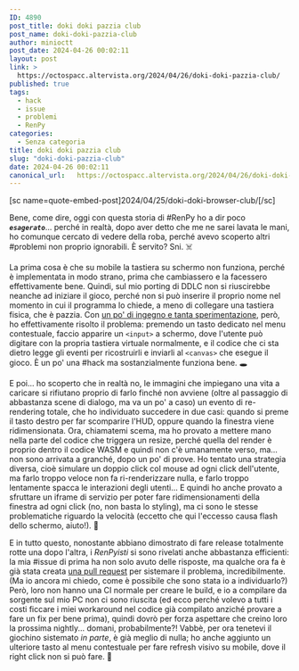 ```yaml
---
ID: 4890
post_title: doki doki pazzia club
post_name: doki-doki-pazzia-club
author: minioctt
post_date: 2024-04-26 00:02:11
layout: post
link: >
  https://octospacc.altervista.org/2024/04/26/doki-doki-pazzia-club/
published: true
tags:
  - hack
  - issue
  - problemi
  - RenPy
categories:
  - Senza categoria
title: doki doki pazzia club
slug: "doki-doki-pazzia-club"
date: 2024-04-26 00:02:11
canonical_url:   https://octospacc.altervista.org/2024/04/26/doki-doki-pazzia-club/
---
```

<!-- wp:paragraph -->
<p markdown="1">[sc name=quote-embed-post]2024/04/25/doki-doki-browser-club/[/sc]</p>
<!-- /wp:paragraph -->

<!-- wp:paragraph -->
<p markdown="1">Bene, come dire, oggi con questa storia di #RenPy ho a dir poco <strong><code><em>esagerato</em></code></strong>... perché in realtà, dopo aver detto che me ne sarei lavata le mani, ho comunque cercato di vedere della roba, perché avevo scoperto altri #problemi non proprio ignorabili. È servito? Sni. ☠️</p>
<!-- /wp:paragraph -->

<!-- wp:paragraph -->
<p markdown="1">La prima cosa è che su mobile la tastiera su schermo non funziona, perché è implementata in modo strano, prima che cambiassero e la facessero effettivamente bene. Quindi, sul mio porting di DDLC non si riuscirebbe neanche ad iniziare il gioco, perché non si può inserire il proprio nome nel momento in cui il programma lo chiede, a meno di collegare una tastiera fisica, che è pazzia. Con <a href="https://www.freecodecamp.org/news/javascript-keycode-list-keypress-event-key-codes/">un po' di ingegno e tanta sperimentazione</a>, però, ho effettivamente risolto il problema: premendo un tasto dedicato nel menu contestuale, faccio apparire un <code>&lt;input></code> a schermo, dove l'utente può digitare con la propria tastiera virtuale normalmente, e il codice che ci sta dietro legge gli eventi per ricostruirli e inviarli al <code>&lt;canvas></code> che esegue il gioco. È un po' una #hack ma sostanzialmente funziona bene. 🕳️</p>
<!-- /wp:paragraph -->

<!-- wp:paragraph -->
<p markdown="1">E poi... ho scoperto che in realtà no, le immagini che impiegano una vita a caricare si rifiutano proprio di farlo finché non avviene (oltre al passaggio di abbastanza scene di dialogo, ma va un po' a caso) un evento di re-rendering totale, che ho individuato succedere in due casi: quando si preme il tasto destro per far scomparire l'HUD, oppure quando la finestra viene ridimensionata. Ora, chiamatemi scema, ma ho provato a mettere mano nella parte del codice che triggera un resize, perché quella del render è proprio dentro il codice WASM e quindi non c'è umanamente verso, ma... non sono arrivata a granché, dopo un po' di prove. Ho tentato una strategia diversa, cioè simulare un doppio click col mouse ad ogni click dell'utente, ma farlo troppo veloce non fa ri-renderizzare nulla, e farlo troppo lentamente spacca le interazioni degli utenti... E quindi ho anche provato a sfruttare un iframe di servizio per poter fare ridimensionamenti della finestra ad ogni click (no, non basta lo styling), ma ci sono le stesse problematiche riguardo la velocità (eccetto che qui l'eccesso causa flash dello schermo, aiuto!). 🐞️</p>
<!-- /wp:paragraph -->

<!-- wp:paragraph -->
<p markdown="1">E in tutto questo, nonostante abbiano dimostrato di fare release totalmente rotte una dopo l'altra, i <em>RenPyisti</em> si sono rivelati anche abbastanza efficienti: la mia #issue di prima ha non solo avuto delle risposte, ma qualche ora fa è già stata creata <a href="https://github.com/renpy/renpyweb/pull/39">una pull request</a> per sistemare il problema, incredibilmente. (Ma io ancora mi chiedo, come è possibile che sono stata io a individuarlo?) Però, loro non hanno una CI normale per creare le build, e io a compilare da sorgente sul mio PC non ci sono riuscita (ed ecco perché volevo a tutti i costi ficcare i miei workaround nel codice già compilato anziché provare a fare un fix per bene prima), quindi dovrò per forza aspettare che creino loro la prossima nightly... domani, probabilmente?! Vabbè, per ora tenetevi il giochino sistemato <em>in parte</em>, è già meglio di nulla; ho anche aggiunto un ulteriore tasto al menu contestuale per fare refresh visivo su mobile, dove il right click non si può fare. 🤥️</p>
<!-- /wp:paragraph -->